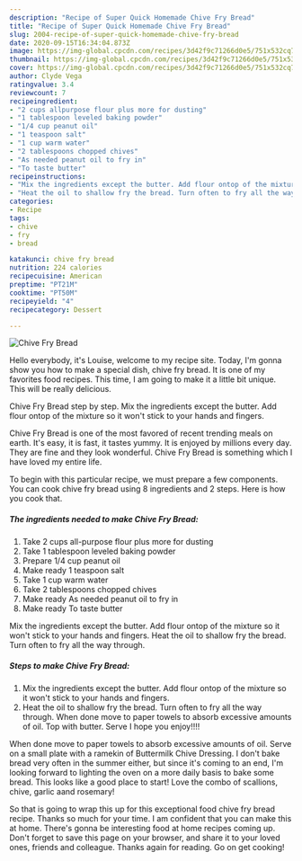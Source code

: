 ```yaml
---
description: "Recipe of Super Quick Homemade Chive Fry Bread"
title: "Recipe of Super Quick Homemade Chive Fry Bread"
slug: 2004-recipe-of-super-quick-homemade-chive-fry-bread
date: 2020-09-15T16:34:04.873Z
image: https://img-global.cpcdn.com/recipes/3d42f9c71266d0e5/751x532cq70/chive-fry-bread-recipe-main-photo.jpg
thumbnail: https://img-global.cpcdn.com/recipes/3d42f9c71266d0e5/751x532cq70/chive-fry-bread-recipe-main-photo.jpg
cover: https://img-global.cpcdn.com/recipes/3d42f9c71266d0e5/751x532cq70/chive-fry-bread-recipe-main-photo.jpg
author: Clyde Vega
ratingvalue: 3.4
reviewcount: 7
recipeingredient:
- "2 cups allpurpose flour plus more for dusting"
- "1 tablespoon leveled baking powder"
- "1/4 cup peanut oil"
- "1 teaspoon salt"
- "1 cup warm water"
- "2 tablespoons chopped chives"
- "As needed peanut oil to fry in"
- "To taste butter"
recipeinstructions:
- "Mix the ingredients except the butter. Add flour ontop of the mixture so it won&#39;t stick to your hands and fingers."
- "Heat the oil to shallow fry the bread. Turn often to fry all the way through. When done move to paper towels to absorb excessive amounts of oil. Top with butter. Serve I hope you enjoy!!!!"
categories:
- Recipe
tags:
- chive
- fry
- bread

katakunci: chive fry bread 
nutrition: 224 calories
recipecuisine: American
preptime: "PT21M"
cooktime: "PT50M"
recipeyield: "4"
recipecategory: Dessert

---
```



![Chive Fry Bread](https://img-global.cpcdn.com/recipes/3d42f9c71266d0e5/751x532cq70/chive-fry-bread-recipe-main-photo.jpg)

Hello everybody, it's Louise, welcome to my recipe site. Today, I'm gonna show you how to make a special dish, chive fry bread. It is one of my favorites food recipes. This time, I am going to make it a little bit unique. This will be really delicious.

Chive Fry Bread step by step. Mix the ingredients except the butter. Add flour ontop of the mixture so it won&#39;t stick to your hands and fingers.

Chive Fry Bread is one of the most favored of recent trending meals on earth. It's easy, it is fast, it tastes yummy. It is enjoyed by millions every day. They are fine and they look wonderful. Chive Fry Bread is something which I have loved my entire life.


To begin with this particular recipe, we must prepare a few components. You can cook chive fry bread using 8 ingredients and 2 steps. Here is how you cook that.

<!--inarticleads1-->

##### The ingredients needed to make Chive Fry Bread:

1. Take 2 cups all-purpose flour plus more for dusting
1. Take 1 tablespoon leveled baking powder
1. Prepare 1/4 cup peanut oil
1. Make ready 1 teaspoon salt
1. Take 1 cup warm water
1. Take 2 tablespoons chopped chives
1. Make ready As needed peanut oil to fry in
1. Make ready To taste butter


Mix the ingredients except the butter. Add flour ontop of the mixture so it won&#39;t stick to your hands and fingers. Heat the oil to shallow fry the bread. Turn often to fry all the way through. 

<!--inarticleads2-->

##### Steps to make Chive Fry Bread:

1. Mix the ingredients except the butter. Add flour ontop of the mixture so it won&#39;t stick to your hands and fingers.
1. Heat the oil to shallow fry the bread. Turn often to fry all the way through. When done move to paper towels to absorb excessive amounts of oil. Top with butter. Serve I hope you enjoy!!!!


When done move to paper towels to absorb excessive amounts of oil. Serve on a small plate with a ramekin of Buttermilk Chive Dressing. I don&#39;t bake bread very often in the summer either, but since it&#39;s coming to an end, I&#39;m looking forward to lighting the oven on a more daily basis to bake some bread. This looks like a good place to start! Love the combo of scallions, chive, garlic aand rosemary! 

So that is going to wrap this up for this exceptional food chive fry bread recipe. Thanks so much for your time. I am confident that you can make this at home. There's gonna be interesting food at home recipes coming up. Don't forget to save this page on your browser, and share it to your loved ones, friends and colleague. Thanks again for reading. Go on get cooking!
